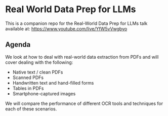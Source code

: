 # Real World Data Prep for LLMs
This is a companion repo for the Real-World Data Prep for LLMs talk available at: https://www.youtube.com/live/YfW5vVwgbyo

## Agenda
We look at how to deal with real-world data extraction from PDFs and will cover dealing with the following:

- Native text / clean PDFs
- Scanned PDFs
- Handwritten text and hand-filled forms
- Tables in PDFs
- Smartphone-captured images

We will compare the performance of different OCR tools and techniques for each of these scenarios.
